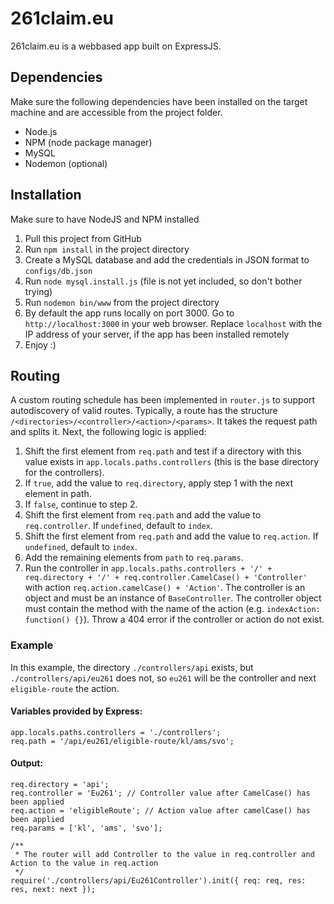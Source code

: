 # 261claim.eu
261claim.eu is a webbased app built on ExpressJS.

## Dependencies
Make sure the following dependencies have been installed on the target machine and are accessible from the project folder.
* Node.js
* NPM (node package manager)
* MySQL
* Nodemon (optional)

## Installation
Make sure to have NodeJS and NPM installed
1. Pull this project from GitHub
2. Run `npm install` in the project directory
3. Create a MySQL database and add the credentials in JSON format to `configs/db.json`
4. Run `node mysql.install.js` (file is not yet included, so don't bother trying)
5. Run `nodemon bin/www` from the project directory
6. By default the app runs locally on port 3000. Go to `http://localhost:3000` in your web browser. Replace `localhost` with the IP address of your server, if the app has been installed remotely
7. Enjoy :)
 
## Routing
A custom routing schedule has been implemented in `router.js` to support autodiscovery of valid routes. Typically, a route has the structure `/<directories>/<controller>/<action>/<params>`. It takes the request path and splits it. Next, the following logic is applied:

1. Shift the first element from `req.path` and test if a directory with this value exists in `app.locals.paths.controllers` (this is the base directory for the controllers).
  1. If `true`, add the value to `req.directory`, apply step 1 with the next element in path.
  2. If `false`, continue to step 2.
2. Shift the first element from `req.path` and add the value to `req.controller`. If `undefined`, default to `index`.
3. Shift the first element from `req.path` and add the value to `req.action`. If `undefined`, default to `index`.
4. Add the remaining elements from `path` to `req.params`.
5. Run the controller in `app.locals.paths.controllers + '/' + req.directory + '/' + req.controller.CamelCase() + 'Controller'` with action `req.action.camelCase() + 'Action'`. The controller is an object and must be an instance of `BaseController`. The controller object must contain the method with the name of the action (e.g. `indexAction: function() {}`). Throw a 404 error if the controller or action do not exist.

### Example
In this example, the directory `./controllers/api` exists, but `./controllers/api/eu261` does not, so `eu261` will be the controller and next `eligible-route` the action.

#### Variables provided by Express: 
 ```
app.locals.paths.controllers = './controllers';
req.path = '/api/eu261/eligible-route/kl/ams/svo';
````
#### Output:
```
req.directory = 'api';
req.controller = 'Eu261'; // Controller value after CamelCase() has been applied
req.action = 'eligibleRoute'; // Action value after camelCase() has been applied
req.params = ['kl', 'ams', 'svo'];

/**
 * The router will add Controller to the value in req.controller and Action to the value in req.action
 */
require('./controllers/api/Eu261Controller').init({ req: req, res: res, next: next });
```
